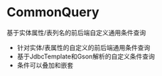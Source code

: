 # CommonQuery
基于实体属性/表列名的前后端自定义通用条件查询
-  针对实体/表属性的自定义的前后端通用条件查询 
-  基于JdbcTemplate和Gson解析的自定义条件查询 
-  条件可以叠加和嵌套
